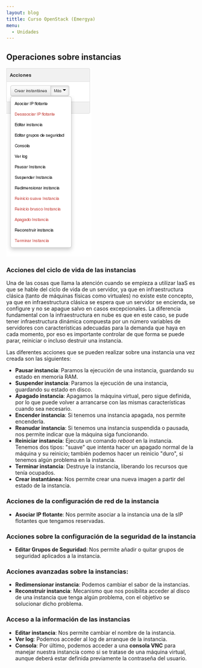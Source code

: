 ```yaml
---
layout: blog
tittle: Curso OpenStack (Emergya)
menu:
  - Unidades
---
```


## Operaciones sobre instancias

![acciones](img/operaciones/01.png)

### Acciones del ciclo de vida de las instancias

Una de las cosas que llama la atención cuando se empieza a utilizar IaaS es que
se hable del ciclo de vida de un servidor, ya que en infraestructura clásica
(tanto de máquinas físicas como virtuales) no existe este concepto, ya que en
infraestructura clásica se espera que un servidor se encienda, se configure y no
se apague salvo en casos excepcionales. La diferencia fundamental con la
infraestructura en nube es que en este caso, se pude tener infraestructura
dinámica compuesta por un número variables de servidores con características
adecuadas para la demanda que haya en cada momento, por eso es importante
controlar de que forma se puede parar, reiniciar o incluso destruir una
instancia.

Las diferentes acciones que se pueden realizar sobre una instancia una vez
creada son las siguientes:


* **Pausar instancia**: Paramos la ejecución de una instancia, guardando su
  estado en memoria RAM.
* **Suspender instancia**: Paramos la ejecución de una instancia, guardando
  su estado en disco.
* **Apagado instancia**: Apagamos la máquina virtual, pero sigue definida,
  por lo que puede volver a arrancarse con las mismas características cuando sea
  necesario.
* **Encender instancia**: Si tenemos una instancia apagada, nos permite
  encenderla.
* **Reanudar instancia**: Si tenemos una instancia suspendida o pausada, nos
  permite indicar que la máquina siga funcionando. 
* **Reiniciar instancia**: Ejecuta un comando *reboot* en la instancia. Tenemos dos tipos: "suave" que intenta hacer un apagado normal de la máquina y su reinicio; también podemos hacer un reinicio "duro", si tenemos algún problema en la instancia.
* **Terminar instancia**: Destruye la instancia, liberando los recursos que
  tenía ocupados.
* **Crear instantánea**: Nos permite crear una nueva imagen a partir del estado de la instancia.

### Acciones de la configuración de red de la instancia

* **Asociar IP flotante**: Nos permite asociar a la instancia una de la sIP flotantes que tengamos reservadas.

### Acciones sobre la configuración de la seguridad de la instancia

* **Editar Grupos de Seguridad**: Nos permite añadir o
  quitar grupos de seguridad aplicados a la instancia.

### Acciones avanzadas sobre la instancias:

* **Redimensionar instancia**: Podemos cambiar el sabor de la instancias.
* **Reconstruir instancia**: Mecanismo que nos posibilita acceder al disco de una instancia que tenga algún problema, con el objetivo se solucionar dicho problema.

### Acceso a la información de las instancias

* **Editar instancia**: Nos permite cambiar el nombre de la instancia.
* **Ver log**: Podemos acceder al log de arranque de la instancia. 
* **Consola**: Por último, podemos acceder a una **consola VNC** para manejar nuestra
  instancia como si se tratase de una máquina virtual, aunque deberá estar
  definida previamente la contraseña del usuario.
